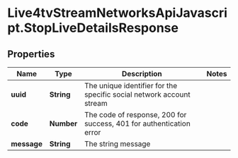 # Live4tvStreamNetworksApiJavascript.StopLiveDetailsResponse

## Properties

Name | Type | Description | Notes
------------ | ------------- | ------------- | -------------
**uuid** | **String** | The unique identifier for the specific social network account stream | 
**code** | **Number** | The code of response, 200 for success, 401 for authentication error | 
**message** | **String** | The string message | 


